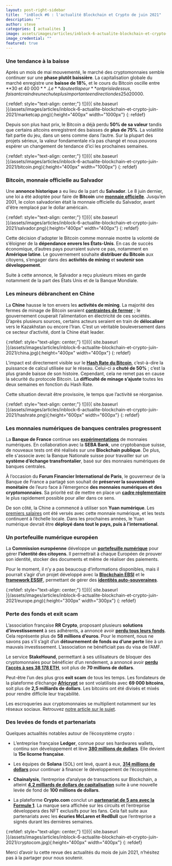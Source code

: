 ```yaml
---
layout: post-right-sidebar
title:  "inBlock #6 : l'actualité Blockchain et Crypto de juin 2021"
description: ""
author: steve
categories: [ actualites ]
image: assets/images/articles/inblock-6-actualite-blockchain-et-crypto-juin-2021/1.png
image_credential: ""
featured: true
---
```


### Une tendance à la baisse

Après un mois de mai mouvementé, le marché des cryptomonnaies semble continuer sur une **phase plutôt baissière**. La capitalisation globale du marché enregistre une **baisse de 18%**, et le cours du Bitcoin oscille entre **30 et 40 000 $**. Le **doute et la peur** ont pris le dessus, faisant craindre une chute plus importante en direction des 25 à 20 000$. 

{:refdef: style="text-align: center;"}
![]({{ site.baseurl }}/assets/images/articles/inblock-6-actualite-blockchain-et-crypto-juin-2021/marketcap.png){:height="400px" width="1000px"}
{: refdef}

Depuis son plus haut prix, le Bitcoin a déjà perdu **50% de sa valeur** tandis que certains altcoins enregistrent des baisses de **plus de 75%**. La volatilité fait partie du jeu, dans un sens comme dans l’autre. Sur la plupart des projets sérieux, la valeur fondamentale n’a pas changé et nous pouvons espérer un changement de tendance d’ici les prochaines semaines. 

{:refdef: style="text-align: center;"}
![]({{ site.baseurl }}/assets/images/articles/inblock-6-actualite-blockchain-et-crypto-juin-2021/bitcoin.png){:height="400px" width="1000px"}
{: refdef}

### Bitcoin, monnaie officielle au Salvador

Une **annonce historique** a eu lieu de la part du **Salvador**. Le 8 juin dernier, une loi a été adoptée pour faire de **Bitcoin** une [**monnaie officielle**](https://cryptoast.fr/salvador-loi-bitcoin-adoptee-crypto-nation/). Jusqu’en 2001, le colon salvadorien était la monnaie officielle du Salvador, avant d'être remplacé par le dollar américain. 

{:refdef: style="text-align: center;"}
![]({{ site.baseurl }}/assets/images/articles/inblock-6-actualite-blockchain-et-crypto-juin-2021/salvador.png){:height="400px" width="400px"}
{: refdef}

Cette décision d'adopter le Bitcoin comme monnaie montre la volonté de s’éloigner de la **dépendance envers les États-Unis**. En cas de succès économique, d’autres pays pourraient suivre ce pas, notamment en **Amérique latine**. Le gouvernement souhaite **distribuer du Bitcoin** aux citoyens, s’engager dans des **activités de mining** et **soutenir son développement**.

Suite à cette annonce, le Salvador a reçu plusieurs mises en garde notamment de la part des États Unis et de la Banque Mondiale.

### Les mineurs débranchent en Chine

La **Chine** hausse le ton envers les **activités de mining**. La majorité des fermes de minage de Bitcoin seraient [**contraintes de fermer**](https://www.capital.fr/entreprises-marches/cryptomonnaie-la-chine-chasse-les-mineurs-de-son-territoire-1407488) ; le gouvernement couperait l’alimentation en électricité de ces sociétés. D’après plusieurs sources, certains acteurs seraient en train de **délocaliser** vers le Kazakhstan ou encore l’Iran. C’est un véritable bouleversement dans ce secteur d’activité, dont la Chine était leader. 

{:refdef: style="text-align: center;"}
![]({{ site.baseurl }}/assets/images/articles/inblock-6-actualite-blockchain-et-crypto-juin-2021/china.jpg){:height="400px" width="400px"}
{: refdef}

L’impact est directement visible sur le [**Hash Rate du Bitcoin**](https://cryptoast.fr/hashrate-bitcoin-btc-baisse-sichuan/), c’est-à-dire la puissance de calcul utilisée sur le réseau. Celui-ci a **chuté de 50%** ; c’est la plus grande baisse de son histoire. Cependant, cela ne remet pas en cause la sécurité du protocole Bitcoin. La **difficulté de minage s’ajuste** toutes les deux semaines en fonction du Hash Rate. 

Cette situation devrait être provisoire, le temps que l’activité se réorganise. 

{:refdef: style="text-align: center;"}
![]({{ site.baseurl }}/assets/images/articles/inblock-6-actualite-blockchain-et-crypto-juin-2021/hashrate.png){:height="600px" width="600px"}
{: refdef}

### Les monnaies numériques de banques centrales progressent

La **Banque de France** continue ses [**expérimentations**](https://www.capital.fr/economie-politique/la-banque-de-france-experimente-une-nouvelle-cryptomonnaie-sur-les-titres-cotes-1407036) de monnaies numériques. En collaboration avec la **SEBA Bank**, une cryptobanque suisse, de nouveaux tests ont été réalisés sur une **Blockchain publique**. De plus, elle s'associe avec la Banque Nationale suisse pour travailler sur un **système d’échange transfrontalier**, basé sur des monnaies numériques de banques centrales. 

À l’occasion du **Forum Financier International de Paris**, le gouverneur de la Banque de France a partagé son souhait de **préserver la souveraineté monétaire** de l’euro face à l’émergence **des monnaies numériques et des cryptomonnaies**. Sa priorité est de mettre en place un [**cadre réglementaire**](https://www.maddyness.com/2021/06/30/cryptomonnaies-banque-de-france-encadrer/) le plus rapidement possible pour aller dans ce sens. 

De son côté, la Chine a commencé à utiliser son **Yuan numérique**. Les [premiers salaires](https://cryptoast.fr/chine-salaires-yuan-numerique/) ont été versés avec cette monnaie numérique, et les tests continuent à l’échelle locale. Dans les prochaines années, le Yuan numérique devrait être **déployé dans tout le pays, puis à l’international**. 

### Un portefeuille numérique européen

La **Commission européenne** développe un [**portefeuille numérique**](https://ec.europa.eu/france/news/20210603/proposition_identite_numerique_europeenne_fr) pour gérer **l’identité des citoyens**. Il permettrait à chaque Européen de prouver son identité, stocker des documents et même de réaliser des paiements.

Pour le moment, il n’y a pas beaucoup d’informations disponibles, mais il pourrait s’agir d’un projet développé avec la [**Blockchain EBSI**](https://ec.europa.eu/cefdigital/wiki/display/CEFDIGITAL/EBSI) et le [**framework ESSIF**](https://decentralized-id.com/government/europe/eSSIF/), permettant de gérer des [**identités auto-souveraines**](https://cryptoms.fr/technologie/2020/10/01/l-identite-decentralisee-reprenez-le-controle-sur-vos-donnees.html). 


{:refdef: style="text-align: center;"}
![]({{ site.baseurl }}/assets/images/articles/inblock-6-actualite-blockchain-et-crypto-juin-2021/europe.png){:height="300px" width="300px"}
{: refdef}

### Perte des fonds et exit scam

L’association française **RR Crypto**, proposant plusieurs **solutions d’investissement** à ses adhérents, a annoncé avoir [**perdu tous leurs fonds**](https://www.zdnet.fr/actualites/rr-crypto-le-parquet-enquete-sur-des-millions-envoles-39925041.htm). Cela représente plus de **58 millions d’euros**. Pour le moment, nous ne savons pas s’il s’agit d’un **détournement de fonds ou d’une perte** liée à un mauvais investissement. L’association ne bénéficiait pas du visa de l’AMF. 

Le service **StakeHound**, permettant à ses utilisateurs de bloquer des cryptomonnaies pour bénéficier d’un rendement, a annoncé avoir [**perdu l’accès à ses 38 178 ETH**](https://www.cointribune.com/analyses/justice/38178-ethereum-eth-perdus-stakehound-porte-plainte-contre-fireblocks/), soit plus de **70 millions de dollars**. 

Peut-être l’un des plus gros **exit scam** de tous les temps. Les fondateurs de la plateforme d’échange [**Africrypt**](https://www.lemonde.fr/pixels/article/2021/06/25/les-createurs-de-la-plate-forme-africrypt-disparaissent-avec-3-6-milliards-de-dollars-en-bitcoin_6085672_4408996.html) se sont volatilisés avec **69 000 bitcoins**, soit plus de **2,5 milliards de
dollars**. Les bitcoins ont été divisés et mixés pour rendre difficile leur traçabilité. 

Les escroqueries aux cryptomonnaies se multiplient notamment sur les réseaux sociaux. Retrouvez [notre article sur le sujet](https://cryptoms.fr/finance/2021/07/02/arnaques-aux-cryptomonnaies-prudence-sur-les-reseaux-sociaux.html). 

### Des levées de fonds et partenariats

Quelques actualités notables autour de l’écosystème crypto : 

- L’entreprise française **Ledger**, connue pour ses hardwares wallets, continu son développement et lève [**380 millions de dollars**](https://www.latribune.fr/entreprises-finance/banques-finance/industrie-financiere/ledger-leve-380-millions-de-dollars-et-devient-la-premiere-licorne-francaise-dans-les-cryptomonnaies-886511.html). Elle devient la **15e licorne française**. 

- Les équipes de **Solana** (SOL) ont levé, quant à eux, [**314 millions de dollars**](https://cryptoast.fr/solana-leve-314-millions-dollars-pour-accelerer-developpement/) pour continuer à financer le développement de l’écosystème. 

- **Chainalysis**, l’entreprise d’analyse de transactions sur Blockchain, a atteint [**4,2 milliards de dollars de capitalisation**](https://www.coindesk.com/crypto-sleuthing-firm-chainalysis-raises-100m-this-time-at-4-2b-valuation) suite à une nouvelle levée de fond de **100 millions de dollars**. 

- La plateforme **Crypto.com** conclut un [**partenariat de 5 ans avec la Formule 1**](https://franceracing.fr/f1/crypto-com-sponsor-du-format-sprint-en-f1/). La marque sera affichée sur les circuits et l’entreprise développera des NFT exclusifs pour les fans. Cela fait suite aux partenariats avec les **écuries McLaren  et RedBull** que l’entreprise a signés durant les dernières semaines.

{:refdef: style="text-align: center;"}
![]({{ site.baseurl }}/assets/images/articles/inblock-6-actualite-blockchain-et-crypto-juin-2021/cryptocom.jpg){:height="400px" width="400px"}
{: refdef}

Merci d’avoir lu cette revue des actualités du mois de juin 2021, n’hésitez pas à la partager pour nous soutenir.